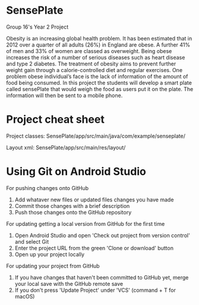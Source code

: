 # SensePlate
Group 16's Year 2 Project


Obesity is an increasing global health problem. It has been estimated that in 2012 over a quarter of all adults (26%) in England are obese. A further 41% of men and 33% of women are classed as overweight. Being obese increases the risk of a number of serious diseases such as heart disease and type 2 diabetes. The treatment of obesity aims to prevent further weight gain through a calorie-controlled diet and regular exercises. One problem obese individual’s face is the lack of information of the amount of food being consumed. In this project the students will develop a smart plate called sensePlate that would weigh the food as users put it on the plate. The information will then be sent to a mobile phone.


# Project cheat sheet
    
Project classes: SensePlate/app/src/main/java/com/example/senseplate/

Layout xml: SensePlate/app/src/main/res/layout/

# Using Git on Android Studio

For pushing changes onto GitHub
1. Add whataver new files or updated files changes you have made
2. Commit those changes with a brief description
3. Push those changes onto the GitHub repository

For updating getting a local version from GitHub for the first time
1. Open Android Studio and open 'Check out project from version control' and select Git
2. Enter the project URL from the green 'Clone or download' button
3. Open up your project locally

For updating your project from GitHub
1. If you have changes that haven't been committed to GitHub yet, merge your local save with the GitHub remote save
2. If you don't press 'Update Project' under 'VCS' (command + T for macOS)
